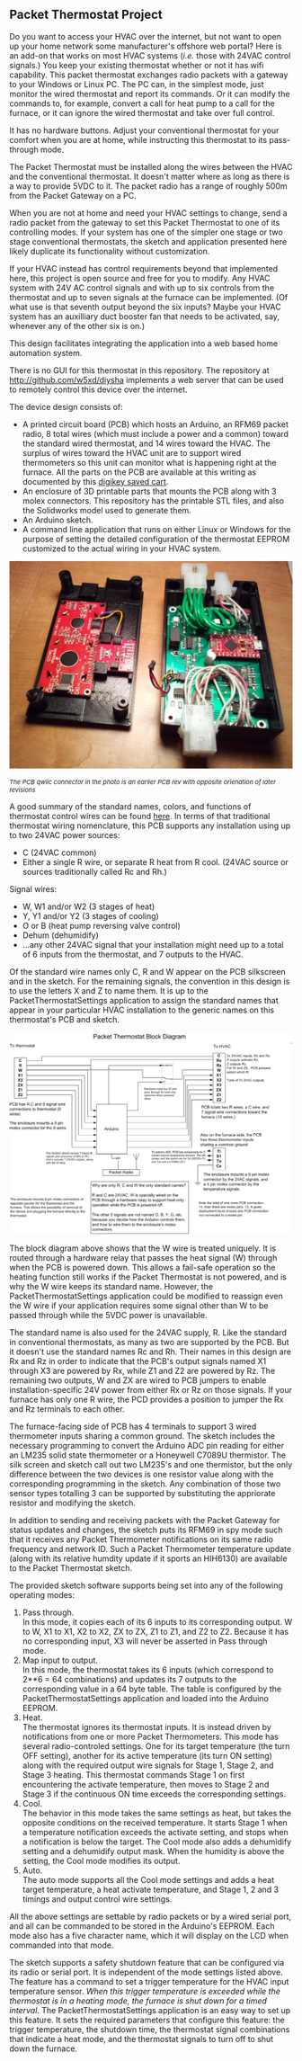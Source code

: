 <h2>Packet Thermostat Project</h2>

<p>Do you want to access your HVAC over the internet, but not want to open up your home network
some manufacturer's offshore web portal?
Here is an add-on that works on most HVAC systems (<i>i.e.</i> those with 24VAC control 
signals.) You keep
your existing thermostat whether or not it has wifi capability. This packet thermostat exchanges 
radio packets with a gateway to
your Windows or Linux PC. The PC can, in the simplest mode, just monitor the wired
thermostat and report its commands. Or it can modify the commands to, for example, convert a call for
heat pump to a call for the furnace, or it can ignore the wired thermostat and take over 
full control. </p>

It has no hardware buttons. Adjust your conventional thermostat for your comfort when you 
are at home, while instructing this thermostat to its pass-through mode.

The Packet Thermostat must be installed along the wires
between the HVAC and the conventional thermostat. It doesn't matter where as long as there is a way to provide 5VDC to it. 
The packet radio has a range of roughly 500m from the Packet Gateway on a PC.

When you are not at home and need your HVAC settings to change, send a radio packet from the gateway to set this Packet 
Thermostat to one of its controlling modes. 
If your system has one of the simpler one stage or two stage conventional thermostats, the sketch and application
 presented here likely duplicate
its functionality without customization. 

If your HVAC instead has control requirements beyond that implemented here, this project is open source and
free for you to modify. Any HVAC system
with 24V AC control signals and with up to six controls from the thermostat and up to seven 
signals at the furnace can be implemented. (Of what use is that seventh output beyond the six inputs? Maybe 
your HVAC system
has an auxilliary duct booster fan that needs to be activated, say, whenever any of the other six is on.)

This design facilitates integrating the application into a web based home automation system.

There is no GUI for this thermostat in this repository. The repository at 
<a href='http://github.com/w5xd/diysha'>http://github.com/w5xd/diysha</a>
implements a web server that can be used to remotely control this device over the internet.

The device design consists of:
<ul>
<li>A printed circuit board (PCB) which hosts an Arduino, an RFM69 packet radio, 8 total wires (which must include
a power and a common) toward 
the standard wired thermostat, and 14 wires
toward the HVAC. The surplus of wires toward the HVAC unit are to support wired thermometers so this unit
can monitor what is happening right at the furnace. All the parts on the PCB are available at this writing as documented
by this
<a href='https://www.digikey.com/short/n2hpzb1w'>digikey saved cart</a>.
<li>An enclosure of 3D printable parts that mounts the PCB along with 3 molex connectors. 
This repository has the printable STL files, and also the Solidworks model used to
generate them.
<li>An Arduino sketch.
<li>A command line application  that runs on either Linux or Windows for the purpose of setting
the detailed configuration of the thermostat EEPROM customized to the actual wiring in your HVAC system.
</ul>

<p align='center'><img src='photo01.jpg' alt='photo01.jpg' /></p>
<p style='font-size:11px;font-style:italic'>The PCB qwiic connector in the photo is an earlier
PCB rev with opposite orienation of later revisions</p>

A good summary of the standard
names, colors, and functions of thermostat control wires can be found
<a href='https://www.epatest.com/store/resources/images/misc/how-a-thermostat-operates.pdf'>here</a>.
In terms of that traditional thermostat wiring nomenclature, this PCB supports any installation using 
up to two 24VAC power sources:
<ul>
<li> C (24VAC common)
<li> Either a single R wire, or separate R heat from R cool. (24VAC source or sources traditionally called Rc and Rh.)
</ul>
Signal wires:
<ul>
<li> W, W1 and/or W2 (3 stages of heat)
<li> Y, Y1 and/or Y2 (3 stages of cooling)
<li> O or B (heat pump reversing valve control)
<li> Dehum (dehumidify)
<li> ...any other 24VAC signal that your installation might need up to a total of 6 inputs from the thermostat, and 7 outputs to the HVAC.
</ul>

Of the standard wire names only C, R and W appear on the PCB silkscreen and in the sketch.
For the remaining signals, the convention
in this design is to use the letters X and Z to name them. It is up to the PacketThermostatSettings application to
assign the standard names that appear in your particular HVAC installation to the generic names on this 
thermostat's PCB and sketch.

<p align='center'><img src='thermostat wireless remote circuit (2).png' 
alt='thermostat wireless remote circuit (2).png'/></p>

The block diagram above shows that the W wire is treated uniquely. It is routed through a hardware relay
that passes the heat signal (W) through when the PCB is powered down. This allows a fail-safe operation so the 
heating function still works
if the Packet Thermostat is not powered, and is why the W wire keeps its standard name. However, 
the PacketThermostatSettings 
application could be modified to reassign even the W wire if your application requires some signal other than W
to be passed through while the 5VDC power is unavailable.

The standard name is also used for the 24VAC supply, R. Like the standard in conventional thermostats,
as many as two are supported by the PCB. But it doesn't use the standard names Rc and Rh. Their names in this 
design are Rx and Rz in order to indicate that the PCB's output signals named
X1 through X3 are powered by Rx, while Z1 and Z2 are powered by Rz. The remaining two outputs, W and ZX are wired
to PCB jumpers to enable installation-specific 24V power from either Rx or Rz on those signals.
If your furnace has only one R wire, the PCD provides a position to jumper the Rx and Rz terminals to each other.

The furnace-facing side of PCB has 4 terminals to support 3 wired thermometer inputs sharing a 
common ground. The sketch
includes the necessary programming to convert the Arduino ADC pin reading for either an 
LM235 solid state thermometer or 
a Honeywell C7089U thermistor.
The silk screen and sketch call out two LM235's and one thermistor, but the only difference 
between the two devices
is one resistor value along with the corresponding programming in the sketch. 
Any combination of those two sensor types totalling 3 can be supported by
substituting the appriorate resistor and modifying the sketch. 

In addition to sending and receiving packets with the Packet Gateway for status updates and changes, the sketch
puts its RFM69 in spy mode such that it receives any Packet Thermometer notifications on its same radio 
frequency and network ID.
Such a Packet Thermometer temperature update (along with its relative humdity update if it sports an HIH6130) are
available to the Packet Thermostat sketch.

The provided sketch software supports being set into any of the following operating modes:
<ol>
<li> Pass through.<br/>In this mode, it copies each of its 6 inputs to its corresponding output. W to W, X1 to X1, 
X2 to X2, ZX to ZX, Z1 to Z1, and Z2 to Z2. Because it has no corresponding input, X3 will never be asserted in Pass through mode.
<li> Map input to output. <br/>In this mode, the thermostat takes its 6 inputs (which correspond to 2**6 = 64 combinations)
and updates its 7 outputs to the corresponding value in a 64 byte table. The table is configured by the PacketThermostatSettings
application and loaded into the Arduino EEPROM.
<li> Heat. <br/>The thermostat ignores its thermostat inputs. It is instead driven by notifications from one or more 
Packet Thermometers.
This mode has several radio-controled settings. One for its target temperature (the turn OFF setting), another for its active temperature (its turn ON setting)
along with the required output wire signals for Stage 1, Stage 2, and Stage 3 heating. This thermostat commands Stage 1
on first encountering the activate temperature, then moves to Stage 2 and Stage 3 if the continuous ON time exceeds
the corresponding settings. 
<li> Cool. <br/>The behavior in this mode takes the same settings as heat, but takes the opposite conditions on the received temperature.
It starts Stage 1 when a temperature
notification exceeds the activate setting, and stops when a notification is below the target. The Cool mode 
also adds a dehumidify setting and a dehumidify output mask. When the humidity is above the setting, the Cool
mode modifies its output.
<li> Auto.<br/>The auto mode supports all the Cool mode settings and adds a heat target temperature, 
a heat activate temperature, and Stage 1, 2 and 3 timings and output control wire settings.
</ol>

All the above settings are settable by radio packets or by a wired serial port, and all can be commanded to
be stored in the Arduino's EEPROM. Each mode also has a five character name, which it will display on the LCD when
commanded into that mode.

The sketch supports a safety shutdown feature that can be configured via its radio or serial port. It is independent of the mode settings listed above.
The feature has a command to set
a trigger temperature for the HVAC input temperature sensor. 
<i>When this trigger temperature is exceeded while the thermostat is in a heating mode, the furnace is shut down for a timed interval.</i>
The PacketThermostatSettings application is an easy way to set up
this feature. It sets the required parameters that configure this feature: the trigger temperature, the shutdown time,
the thermostat signal combinations that indicate a heat mode, and the thermostat signals to turn off to shut down the furnace.
